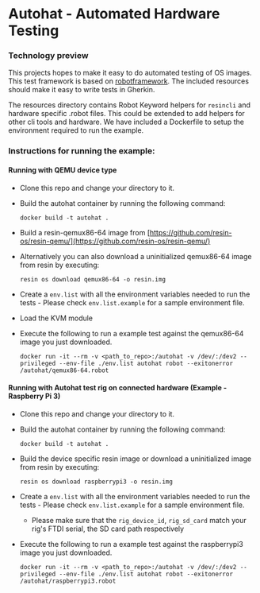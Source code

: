# Autohat - Automated Hardware Testing
### Technology preview

This projects hopes to make it easy to do automated testing of OS images. This test framework is based on [robotframework](http://robotframework.org). The included resources should make it easy to write tests in Gherkin.

The resources directory contains Robot Keyword helpers for ``resincli`` and hardware specific .robot files. This could be extended to add helpers for other cli tools and hardware. We have included a Dockerfile to setup the environment required to run the example.

### Instructions for running the example:

#### Running with QEMU device type

* Clone this repo and change your directory to it.

* Build the autohat container by running the following command:

  ``docker build -t autohat .``

* Build a resin-qemux86-64 image from [https://github.com/resin-os/resin-qemu/](https://github.com/resin-os/resin-qemu/)

* Alternatively you can also download a uninitialized qemux86-64 image from resin by executing:

  ``resin os download qemux86-64 -o resin.img``

* Create a `env.list` with all the environment variables needed to run the tests - Please check `env.list.example` for a sample environment file.

* Load the KVM module

* Execute the following to run a example test against the qemux86-64 image you just downloaded.

    ``docker run -it --rm -v <path_to_repo>:/autohat -v /dev/:/dev2 --privileged --env-file ./env.list autohat robot --exitonerror /autohat/qemux86-64.robot``

#### Running with Autohat test rig on connected hardware (Example - Raspberry Pi 3)

* Clone this repo and change your directory to it.

* Build the autohat container by running the following command:

  ``docker build -t autohat .``

* Build the device specific resin image or download a uninitialized image from resin by executing:

  ``resin os download raspberrypi3 -o resin.img``

* Create a `env.list` with all the environment variables needed to run the tests - Please check `env.list.example` for a sample environment file.

	* Please make sure that the ``rig_device_id``, ``rig_sd_card`` match your rig's FTDI serial, the SD card path respectively

* Execute the following to run a example test against the raspberrypi3 image you just downloaded.

    ``docker run -it --rm -v <path_to_repo>:/autohat -v /dev/:/dev2 --privileged --env-file ./env.list autohat robot --exitonerror /autohat/raspberrypi3.robot``
